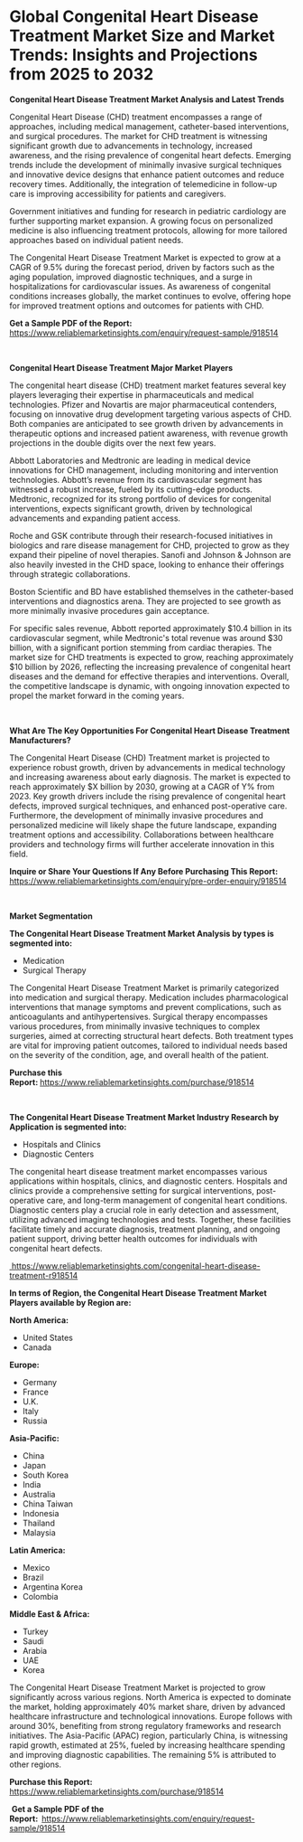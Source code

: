 <p><h1>Global Congenital Heart Disease Treatment Market Size and Market Trends: Insights and Projections from 2025 to 2032</h1></p><p><strong>Congenital Heart Disease Treatment Market Analysis and Latest Trends</strong></p>
<p><p>Congenital Heart Disease (CHD) treatment encompasses a range of approaches, including medical management, catheter-based interventions, and surgical procedures. The market for CHD treatment is witnessing significant growth due to advancements in technology, increased awareness, and the rising prevalence of congenital heart defects. Emerging trends include the development of minimally invasive surgical techniques and innovative device designs that enhance patient outcomes and reduce recovery times. Additionally, the integration of telemedicine in follow-up care is improving accessibility for patients and caregivers.</p><p>Government initiatives and funding for research in pediatric cardiology are further supporting market expansion. A growing focus on personalized medicine is also influencing treatment protocols, allowing for more tailored approaches based on individual patient needs. </p><p>The Congenital Heart Disease Treatment Market is expected to grow at a CAGR of 9.5% during the forecast period, driven by factors such as the aging population, improved diagnostic techniques, and a surge in hospitalizations for cardiovascular issues. As awareness of congenital conditions increases globally, the market continues to evolve, offering hope for improved treatment options and outcomes for patients with CHD.</p></p>
<p><strong>Get a Sample PDF of the Report:&nbsp;</strong> <a href="https://www.reliablemarketinsights.com/enquiry/request-sample/918514?utm_campaign=2535&utm_medium=2&utm_source=Github&utm_content=ia&utm_term=17042025&utm_id=congenital-heart-disease-treatment">https://www.reliablemarketinsights.com/enquiry/request-sample/918514</a></p>
<p>&nbsp;</p>
<p><strong>Congenital Heart Disease Treatment Major Market Players</strong></p>
<p><p>The congenital heart disease (CHD) treatment market features several key players leveraging their expertise in pharmaceuticals and medical technologies. Pfizer and Novartis are major pharmaceutical contenders, focusing on innovative drug development targeting various aspects of CHD. Both companies are anticipated to see growth driven by advancements in therapeutic options and increased patient awareness, with revenue growth projections in the double digits over the next few years.</p><p>Abbott Laboratories and Medtronic are leading in medical device innovations for CHD management, including monitoring and intervention technologies. Abbott’s revenue from its cardiovascular segment has witnessed a robust increase, fueled by its cutting-edge products. Medtronic, recognized for its strong portfolio of devices for congenital interventions, expects significant growth, driven by technological advancements and expanding patient access.</p><p>Roche and GSK contribute through their research-focused initiatives in biologics and rare disease management for CHD, projected to grow as they expand their pipeline of novel therapies. Sanofi and Johnson & Johnson are also heavily invested in the CHD space, looking to enhance their offerings through strategic collaborations.</p><p>Boston Scientific and BD have established themselves in the catheter-based interventions and diagnostics arena. They are projected to see growth as more minimally invasive procedures gain acceptance.</p><p>For specific sales revenue, Abbott reported approximately $10.4 billion in its cardiovascular segment, while Medtronic's total revenue was around $30 billion, with a significant portion stemming from cardiac therapies. The market size for CHD treatments is expected to grow, reaching approximately $10 billion by 2026, reflecting the increasing prevalence of congenital heart diseases and the demand for effective therapies and interventions. Overall, the competitive landscape is dynamic, with ongoing innovation expected to propel the market forward in the coming years.</p></p>
<p>&nbsp;</p>
<p><strong>What Are The Key Opportunities For Congenital Heart Disease Treatment Manufacturers?</strong></p>
<p><p>The Congenital Heart Disease (CHD) Treatment market is projected to experience robust growth, driven by advancements in medical technology and increasing awareness about early diagnosis. The market is expected to reach approximately $X billion by 2030, growing at a CAGR of Y% from 2023. Key growth drivers include the rising prevalence of congenital heart defects, improved surgical techniques, and enhanced post-operative care. Furthermore, the development of minimally invasive procedures and personalized medicine will likely shape the future landscape, expanding treatment options and accessibility. Collaborations between healthcare providers and technology firms will further accelerate innovation in this field.</p></p>
<p><strong>Inquire or Share Your Questions If Any Before Purchasing This Report:</strong> <a href="https://www.reliablemarketinsights.com/enquiry/pre-order-enquiry/918514?utm_campaign=2535&utm_medium=2&utm_source=Github&utm_content=ia&utm_term=17042025&utm_id=congenital-heart-disease-treatment">https://www.reliablemarketinsights.com/enquiry/pre-order-enquiry/918514</a></p>
<p>&nbsp;</p>
<p><strong>Market Segmentation</strong></p>
<p><strong>The Congenital Heart Disease Treatment Market Analysis by types is segmented into:</strong></p>
<p><ul><li>Medication</li><li>Surgical Therapy</li></ul></p>
<p><p>The Congenital Heart Disease Treatment Market is primarily categorized into medication and surgical therapy. Medication includes pharmacological interventions that manage symptoms and prevent complications, such as anticoagulants and antihypertensives. Surgical therapy encompasses various procedures, from minimally invasive techniques to complex surgeries, aimed at correcting structural heart defects. Both treatment types are vital for improving patient outcomes, tailored to individual needs based on the severity of the condition, age, and overall health of the patient.</p></p>
<p><strong>Purchase this Report:&nbsp;</strong><a href="https://www.reliablemarketinsights.com/purchase/918514?utm_campaign=2535&utm_medium=2&utm_source=Github&utm_content=ia&utm_term=17042025&utm_id=congenital-heart-disease-treatment">https://www.reliablemarketinsights.com/purchase/918514</a></p>
<p>&nbsp;</p>
<p><strong>The Congenital Heart Disease Treatment Market Industry Research by Application is segmented into:</strong></p>
<p><ul><li>Hospitals and Clinics</li><li>Diagnostic Centers</li></ul></p>
<p><p>The congenital heart disease treatment market encompasses various applications within hospitals, clinics, and diagnostic centers. Hospitals and clinics provide a comprehensive setting for surgical interventions, post-operative care, and long-term management of congenital heart conditions. Diagnostic centers play a crucial role in early detection and assessment, utilizing advanced imaging technologies and tests. Together, these facilities facilitate timely and accurate diagnosis, treatment planning, and ongoing patient support, driving better health outcomes for individuals with congenital heart defects.</p></p>
<p><a href="https://www.reliablemarketinsights.com/congenital-heart-disease-treatment-r918514?utm_campaign=2535&utm_medium=2&utm_source=Github&utm_content=ia&utm_term=17042025&utm_id=congenital-heart-disease-treatment">&nbsp;https://www.reliablemarketinsights.com/congenital-heart-disease-treatment-r918514</a></p>
<p><strong>In terms of Region, the Congenital Heart Disease Treatment Market Players available by Region are:</strong></p>
<p>
    <p> <strong> North America: </strong>
        <ul>
            <li>United States</li>
            <li>Canada</li>
        </ul>
        </p> 
    <p> <strong> Europe: </strong>
        <ul>
            <li>Germany</li>
            <li>France</li>
            <li>U.K.</li>
            <li>Italy</li>
            <li>Russia</li>
        </ul>
        </p> 
    <p> <strong> Asia-Pacific: </strong>
        <ul>
            <li>China</li>
            <li>Japan</li>
            <li>South Korea</li>
            <li>India</li>
            <li>Australia</li>
            <li>China Taiwan</li>
            <li>Indonesia</li>
            <li>Thailand</li>
            <li>Malaysia</li>
        </ul>
        </p> 
    <p> <strong> Latin America: </strong>
        <ul>
            <li>Mexico</li>
            <li>Brazil</li>
            <li>Argentina Korea</li>
            <li>Colombia</li>
        </ul>
        </p> 
    <p> <strong> Middle East & Africa: </strong>
        <ul>
            <li>Turkey</li>
            <li>Saudi</li>
            <li>Arabia</li>
            <li>UAE</li>
            <li>Korea</li>
        </ul>
    </p>
    </p>
<p><p>The Congenital Heart Disease Treatment Market is projected to grow significantly across various regions. North America is expected to dominate the market, holding approximately 40% market share, driven by advanced healthcare infrastructure and technological innovations. Europe follows with around 30%, benefiting from strong regulatory frameworks and research initiatives. The Asia-Pacific (APAC) region, particularly China, is witnessing rapid growth, estimated at 25%, fueled by increasing healthcare spending and improving diagnostic capabilities. The remaining 5% is attributed to other regions.</p></p>
<p><strong>Purchase this Report: </strong><a href="https://www.reliablemarketinsights.com/purchase/918514?utm_campaign=2535&utm_medium=2&utm_source=Github&utm_content=ia&utm_term=17042025&utm_id=congenital-heart-disease-treatment">https://www.reliablemarketinsights.com/purchase/918514</a></p>
<p>&nbsp;<strong>Get a Sample PDF of the Report:&nbsp;&nbsp;</strong><a href="https://www.reliablemarketinsights.com/enquiry/request-sample/918514?utm_campaign=2535&utm_medium=2&utm_source=Github&utm_content=ia&utm_term=17042025&utm_id=congenital-heart-disease-treatment">https://www.reliablemarketinsights.com/enquiry/request-sample/918514</a></p>
<p><strong></strong></p>
<p><p></p><p></p><p></p></p>